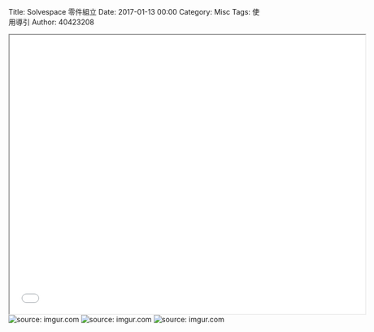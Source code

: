Title: Solvespace 零件組立
Date: 2017-01-13 00:00
Category: Misc
Tags: 使用導引
Author: 40423208

<iframe src="file:///Y:/tmp/40423208/6/w13/w13.html" width="700" height="550"></iframe>
<img src="Y:\tmp\2016fallcadp_hw\w12\3.png" title="source: imgur.com" /></a>
<img src="Y:\tmp\2016fallcadp_hw\w12\4.png" title="source: imgur.com" /></a>
<img src="Y:\tmp\2016fallcadp_hw\w12\5.png" title="source: imgur.com" /></a>